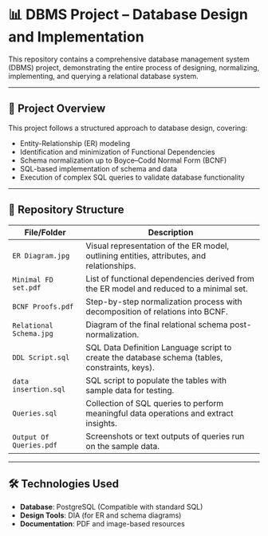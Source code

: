 # 📊 DBMS Project – Database Design and Implementation

This repository contains a comprehensive database management system (DBMS) project, demonstrating the entire process of designing, normalizing, implementing, and querying a relational database system.

---

## 🧠 Project Overview

This project follows a structured approach to database design, covering:

- Entity-Relationship (ER) modeling
- Identification and minimization of Functional Dependencies
- Schema normalization up to Boyce–Codd Normal Form (BCNF)
- SQL-based implementation of schema and data
- Execution of complex SQL queries to validate database functionality

---

## 📁 Repository Structure

| File/Folder | Description |
|-------------|-------------|
| `ER Diagram.jpg` | Visual representation of the ER model, outlining entities, attributes, and relationships. |
| `Minimal FD set.pdf` | List of functional dependencies derived from the ER model and reduced to a minimal set. |
| `BCNF Proofs.pdf` | Step-by-step normalization process with decomposition of relations into BCNF. |
| `Relational Schema.jpg` | Diagram of the final relational schema post-normalization. |
| `DDL Script.sql` | SQL Data Definition Language script to create the database schema (tables, constraints, keys). |
| `data insertion.sql` | SQL script to populate the tables with sample data for testing. |
| `Queries.sql` | Collection of SQL queries to perform meaningful data operations and extract insights. |
| `Output Of Queries.pdf` | Screenshots or text outputs of queries run on the sample data. |

---

## 🛠️ Technologies Used

- **Database**: PostgreSQL (Compatible with standard SQL)
- **Design Tools**: DIA (for ER and schema diagrams)
- **Documentation**: PDF and image-based resources
